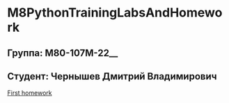 # M8PythonTrainingLabsAndHomework
## Группа: М80-107М-22__
## Студент: Чернышев Дмитрий Владимирович
[First homework]()
